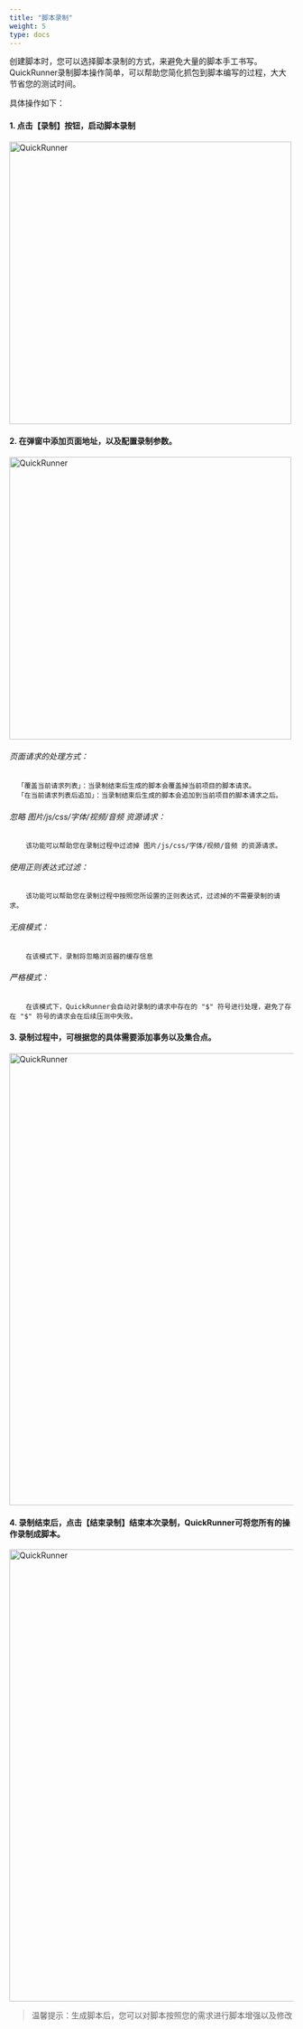 ```yaml
---
title: "脚本录制"
weight: 5
type: docs
---
```

创建脚本时，您可以选择脚本录制的方式，来避免大量的脚本手工书写。QuickRunner录制脚本操作简单，可以帮助您简化抓包到脚本编写的过程，大大节省您的测试时间。

具体操作如下：

#### 1. 点击【录制】按钮，启动脚本录制

<img src="/image/QuickRunner/direction/record1.jpeg" alt="QuickRunner" width="500"></br>

#### 2. 在弹窗中添加页面地址，以及配置录制参数。<br/>

 <img src="/image/QuickRunner/direction/record2.jpeg" alt="QuickRunner" width="500">

 ###### 页面请求的处理方式：
      「覆盖当前请求列表」：当录制结束后生成的脚本会覆盖掉当前项目的脚本请求。
      「在当前请求列表后追加」：当录制结束后生成的脚本会追加到当前项目的脚本请求之后。
 ###### 忽略 图片/js/css/字体/视频/音频 资源请求：
        该功能可以帮助您在录制过程中过滤掉 图片/js/css/字体/视频/音频 的资源请求。
 ###### 使用正则表达式过滤：
        该功能可以帮助您在录制过程中按照您所设置的正则表达式，过滤掉的不需要录制的请求。
 ###### 无痕模式：
        在该模式下，录制将忽略浏览器的缓存信息
 ###### 严格模式：
        在该模式下，QuickRunner会自动对录制的请求中存在的 "$" 符号进行处理，避免了存在 "$" 符号的请求会在后续压测中失败。


  #### 3. 录制过程中，可根据您的具体需要添加事务以及集合点。

<img src="/image/QuickRunner/direction/record3.jpeg" alt="QuickRunner" width="800">

  #### 4. 录制结束后，点击【结束录制】结束本次录制，QuickRunner可将您所有的操作录制成脚本。

<img src="/image/QuickRunner/direction/record4.jpeg" alt="QuickRunner" width="800">


>温馨提示：生成脚本后，您可以对脚本按照您的需求进行脚本增强以及修改<br/>
